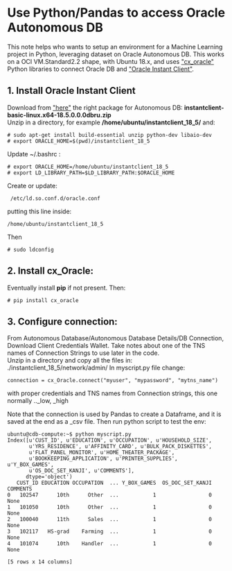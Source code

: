 # Use Python/Pandas to access Oracle Autonomous DB
This note helps who wants to setup an environment for a Machine Learning project in Python, leveraging dataset on Oracle Autonomous DB. This works on a OCI VM.Standard2.2 shape, with Ubuntu 18.x, and uses ["cx_oracle"](https://oracle.github.io/python-cx_Oracle/) Python libraries to connect Oracle DB and ["Oracle Instant Client"](https://www.oracle.com/database/technologies/instant-client.html).

## 1. Install Oracle Instant Client
Download from ["here"](https://www.oracle.com/database/technologies/instant-client/downloads.html)
the right package for Autonomous DB: **instantclient-basic-linux.x64-18.5.0.0.0dbru.zip**   
Unzip in a directory, for example **/home/ubuntu/instantclient_18_5/** and:

```
# sudo apt-get install build-essential unzip python-dev libaio-dev
# export ORACLE_HOME=$(pwd)/instantclient_18_5
```
Update ~/.bashrc :
```
# export ORACLE_HOME=/home/ubuntu/instantclient_18_5
# export LD_LIBRARY_PATH=$LD_LIBRARY_PATH:$ORACLE_HOME
```
Create or update:
```
 /etc/ld.so.conf.d/oracle.conf
```
putting this line inside:
```
/home/ubuntu/instantclient_18_5
```
Then 
```
# sudo ldconfig 
```
## 2. Install cx_Oracle:
Eventually install **pip** if not present. Then:
```
# pip install cx_oracle
```
## 3. Configure connection:
From Autonomous Database/Autonomous Database Details/DB Connection, Download Client Credentials Wallet. Take notes about one of the TNS names of Connection Strings to use later in the code.   
Unzip in a directory and copy all the files in:  
./instantclient_18_5/network/admin/
In myscript.py file change:
```
connection = cx_Oracle.connect("myuser", "mypassword", "mytns_name")
```
with proper credentials and TNS names from Connection strings, this one normally .._low, _high 

Note that the connection is used by Pandas to create a Dataframe, and it is saved at the end as a _csv file.
Then run python script to test the env:
```
ubuntu@cdb-compute:~$ python myscript.py
Index([u'CUST_ID', u'EDUCATION', u'OCCUPATION', u'HOUSEHOLD_SIZE',
       u'YRS_RESIDENCE', u'AFFINITY_CARD', u'BULK_PACK_DISKETTES',
       u'FLAT_PANEL_MONITOR', u'HOME_THEATER_PACKAGE',
       u'BOOKKEEPING_APPLICATION', u'PRINTER_SUPPLIES', u'Y_BOX_GAMES',
       u'OS_DOC_SET_KANJI', u'COMMENTS'],
      dtype='object')
   CUST_ID EDUCATION OCCUPATION  ... Y_BOX_GAMES  OS_DOC_SET_KANJI  COMMENTS
0   102547      10th      Other  ...           1                 0      None
1   101050      10th      Other  ...           1                 0      None
2   100040      11th      Sales  ...           1                 0      None
3   102117   HS-grad    Farming  ...           1                 0      None
4   101074      10th    Handler  ...           1                 0      None

[5 rows x 14 columns]

```


